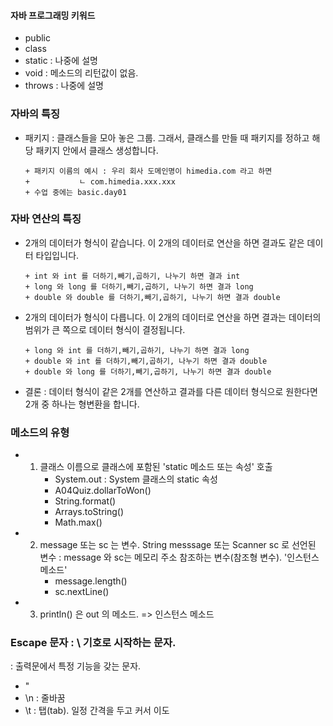 
#### 자바 프로그래밍 키워드

- public
- class
- static : 나중에 설명
- void : 메소드의 리턴값이 없음.
- throws : 나중에 설명

### 자바의 특징

- 패키지 : 클래스들을 모아 놓은 그룹. 그래서, 클래스를 만들 때 패키지를 정하고 해당 패키지 안에서 클래스 생성합니다.

      + 패키지 이름의 예시 : 우리 회사 도메인명이 himedia.com 라고 하면
      +           ㄴ com.himedia.xxx.xxx
      + 수업 중에는 basic.day01

### 자바 연산의 특징

- 2개의 데이터가 형식이 같습니다. 이 2개의 데이터로 연산을 하면 결과도 같은 데이터 타입입니다.
 
      + int 와 int 를 더하기,빼기,곱하기, 나누기 하면 결과 int
      + long 와 long 를 더하기,빼기,곱하기, 나누기 하면 결과 long
      + double 와 double 를 더하기,빼기,곱하기, 나누기 하면 결과 double

- 2개의 데이터가 형식이 다릅니다. 이 2개의 데이터로 연산을 하면 결과는
데이터의 범위가 큰 쪽으로 데이터 형식이 결정됩니다.

      + long 와 int 를 더하기,빼기,곱하기, 나누기 하면 결과 long
      + double 와 int 를 더하기,빼기,곱하기, 나누기 하면 결과 double
      + double 와 long 를 더하기,빼기,곱하기, 나누기 하면 결과 double

- 결론 : 데이터 형식이 같은 2개를 연산하고 결과를 다른 데이터 형식으로 원한다면 2개 중 하나는 형변환을 합니다. 


### 메소드의 유형

- 1. 클래스 이름으로 클래스에 포함된 'static 메소드 또는 속성' 호출
      - System.out   : System 클래스의 static 속성
      - A04Quiz.dollarToWon()
      - String.format()
      - Arrays.toString()
      - Math.max()


- 2. message 또는 sc 는 변수. String messsage 또는 Scanner sc 로 선언된 변수
     : message 와 sc는 메모리 주소 참조하는 변수(참조형 변수). '인스턴스 메소드'
      - message.length()  
      - sc.nextLine()

- 3. println() 은 out 의 메소드. => 인스턴스 메소드


### Escape 문자 : \ 기호로 시작하는 문자.

: 출력문에서 특정 기능을 갖는 문자. 

- \"
- \n  : 줄바꿈
- \t  : 탭(tab). 일정 간격을 두고 커서 이도
